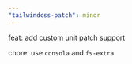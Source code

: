 ```yaml
---
"tailwindcss-patch": minor
---
```


feat: add custom unit patch support

chore: use `consola` and `fs-extra`
